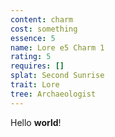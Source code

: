 ```yaml
---
content: charm
cost: something
essence: 5
name: Lore e5 Charm 1
rating: 5
requires: []
splat: Second Sunrise
trait: Lore
tree: Archaeologist
---
```


Hello **world**!
